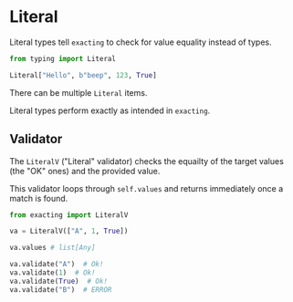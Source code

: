 # Literal

Literal types tell `exacting` to check for value equality instead of types.

```python
from typing import Literal

Literal["Hello", b"beep", 123, True]
```

There can be multiple `Literal` items.

Literal types perform exactly as intended in `exacting`.

## Validator

The `LiteralV` ("Literal" validator) checks the equailty of the target values (the "OK" ones) and the provided value.

This validator loops through `self.values` and returns immediately once a match is found.

```python
from exacting import LiteralV

va = LiteralV(["A", 1, True])

va.values # list[Any]

va.validate("A")  # Ok!
va.validate(1)  # Ok!
va.validate(True)  # Ok!
va.validate("B")  # ERROR
```

